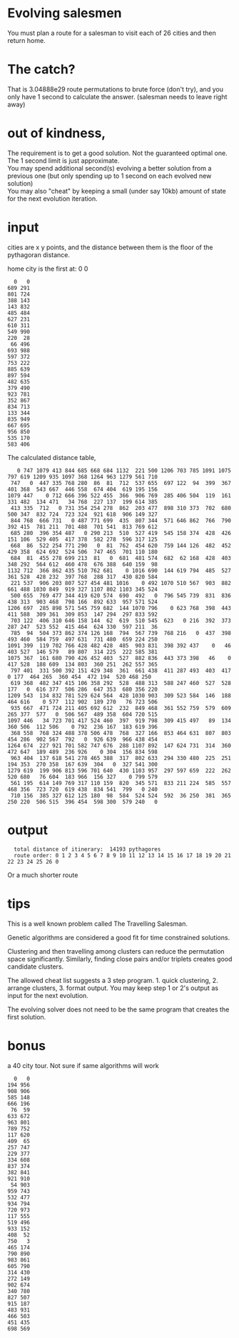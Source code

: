 # Evolving salesmen
<div class="md"><p>You must plan a route for a salesman to visit each of 26 cities and then return home.  </p>
<h1>The catch?</h1>
<p>That is 3.04888e29 route permutations to brute force (don't try), and you only have 1 second to calculate the answer.  (salesman needs to leave right away)</p>
<h1>out of kindness,</h1>
<p>The requirement is to get a good solution.  Not the guaranteed optimal one.<br/>
The 1 second limit is just approximate.<br/>
You may spend additional second(s) evolving a better solution from a previous one (but only spending up to 1 second on each evolved new solution)<br/>
You may also "cheat" by keeping a small (under say 10kb) amount of state for the next evolution iteration.</p>
<h1>input</h1>
<p>cities are x y points, and the distance between them is the floor of the pythagoran distance.</p>
<p>home city is the first at: 0 0</p>
<pre><code>  0   0
689 291
801 724
388 143
143 832
485 484
627 231
610 311
549 990
220  28
 66 496
693 988
597 372
753 222
885 639
897 594
482 635
379 490
923 781
352 867
834 713
133 344
835 949
667 695
956 850
535 170
583 406
</code></pre>
<p>The calculated distance table,</p>
<pre><code>   0 747 1079 413 844 685 668 684 1132  221 500 1206 703 785 1091 1075 797 619 1209 935 1097 368 1264 963 1279 561 710
 747   0  447 335 768 280  86  81  712  537 655  697 122  94  399  367 401 368  543 667  446 558  674 404  619 195 156
1079 447    0 712 666 396 522 455  366  906 769  285 406 504  119  161 331 482  134 471   34 768  227 137  199 614 385
 413 335  712   0 731 354 254 278  862  203 477  898 310 373  702  680 500 347  832 724  723 324  921 618  906 149 327
 844 768  666 731   0 487 771 699  435  807 344  571 646 862  766  790 392 415  781 211  701 488  701 541  813 769 612
 685 280  396 354 487   0 290 213  510  527 419  545 158 374  428  426 151 106  529 405  417 378  582 278  596 317 125
 668  86  522 254 771 290   0  81  762  454 620  759 144 126  482  452 429 358  624 692  524 506  747 465  701 110 180
 684  81  455 278 699 213  81   0  681  481 574  682  62 168  428  403 348 292  564 612  460 478  676 388  640 159  98
1132 712  366 862 435 510 762 681    0 1016 690  144 619 794  485  527 361 528  428 232  397 768  288 317  430 820 584
 221 537  906 203 807 527 454 481 1016    0 492 1070 510 567  903  882 661 488 1030 849  919 327 1107 802 1103 345 524
 500 655  769 477 344 419 620 574  690  492   0  796 545 739  831  836 438 313  903 468  798 166  892 633  957 571 524
1206 697  285 898 571 545 759 682  144 1070 796    0 623 768  398  443 411 588  309 361  309 853  147 294  297 833 592
 703 122  406 310 646 158 144  62  619  510 545  623   0 216  392  373 287 247  523 552  415 464  624 330  597 211  36
 785  94  504 373 862 374 126 168  794  567 739  768 216   0  437  398 493 460  584 759  497 631  731 480  659 224 250
1091 399  119 702 766 428 482 428  485  903 831  398 392 437    0   46 403 527  146 579   89 807  314 225  222 585 381
1075 367  161 680 790 426 452 403  527  882 836  443 373 398   46    0 417 528  188 609  134 803  360 251  262 557 365
 797 401  331 500 392 151 429 348  361  661 438  411 287 493  403  417   0 177  464 265  360 454  472 194  520 468 250
 619 368  482 347 415 106 358 292  528  488 313  588 247 460  527  528 177   0  616 377  506 286  647 353  680 356 220
1209 543  134 832 781 529 624 564  428 1030 903  309 523 584  146  188 464 616    0 577  112 902  189 270   76 723 506
 935 667  471 724 211 405 692 612  232  849 468  361 552 759  579  609 265 377  577   0  506 567  489 358  604 720 515
1097 446   34 723 701 417 524 460  397  919 798  309 415 497   89  134 360 506  112 506    0 792  236 167  183 619 396
 368 558  768 324 488 378 506 478  768  327 166  853 464 631  807  803 454 286  902 567  792   0  926 639  966 438 454
1264 674  227 921 701 582 747 676  288 1107 892  147 624 731  314  360 472 647  189 489  236 926    0 304  156 834 598
 963 404  137 618 541 278 465 388  317  802 633  294 330 480  225  251 194 353  270 358  167 639  304   0  327 541 300
1279 619  199 906 813 596 701 640  430 1103 957  297 597 659  222  262 520 680   76 604  183 966  156 327    0 799 579
 561 195  614 149 769 317 110 159  820  345 571  833 211 224  585  557 468 356  723 720  619 438  834 541  799   0 240
 710 156  385 327 612 125 180  98  584  524 524  592  36 250  381  365 250 220  506 515  396 454  598 300  579 240   0
</code></pre>
<h1>output</h1>
<pre><code>  total distance of itinerary:  14193 pythagores
  route order: 0 1 2 3 4 5 6 7 8 9 10 11 12 13 14 15 16 17 18 19 20 21 22 23 24 25 26 0
</code></pre>
<p>Or a much shorter route</p>
<h1>tips</h1>
<p>This is a well known problem called The Travelling Salesman.</p>
<p>Genetic algorithms are considered a good fit for time constrained solutions.</p>
<p>Clustering and then travelling among clusters can reduce the permutation space significantly.  Similarly, finding close pairs and/or triplets creates good candidate clusters.</p>
<p>The allowed cheat list suggests a 3 step program.  1. quick clustering, 2. arrange clusters, 3. format output.  You may keep step 1 or 2's output as input for the next evolution.</p>
<p>The evolving solver does not need to be the same program that creates the first solution.</p>
<h1>bonus</h1>
<p>a 40 city tour.  Not sure if same algorithms will work</p>
<pre><code>  0   0
194 956
908 906
585 148
666 196
 76  59
633 672
963 801
789 752
117 620
409  65
257 747
229 377
334 608
837 374
382 841
921 910
 54 903
959 743
532 477
934 794
720 973
117 555
519 496
933 152
408  52
750   3
465 174
790 890
983 861
605 790
314 430
272 149
902 674
340 780
827 507
915 187
483 931
466 503
451 435
698 569
</code></pre>
</div>
